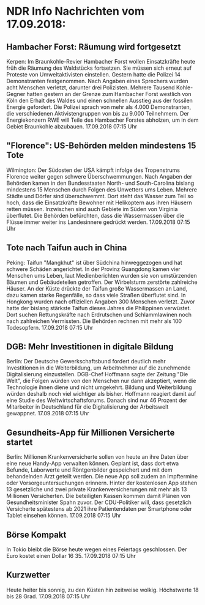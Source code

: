 # NDR Info Nachrichten vom 17.09.2018:


## Hambacher Forst: Räumung wird fortgesetzt
Kerpen: Im Braunkohle-Revier Hambacher Forst wollen Einsatzkräfte heute früh die Räumung des Waldstücks fortsetzen. Sie müssen sich erneut auf Proteste von Umweltaktivisten einstellen. Gestern hatte die Polizei 14 Demonstranten festgenommen. Nach Angaben eines Sprechers wurden acht Menschen verletzt, darunter drei Polizisten. Mehrere Tausend Kohle-Gegner hatten gestern an der Grenze zum Hambacher Forst westlich von Köln den Erhalt des Waldes und einen schnellen Ausstieg aus der fossilen Energie gefordert. Die Polizei sprach von mehr als 4.000 Demonstranten, die verschiedenen Aktivistengruppen von bis zu 9.000 Teilnehmern. Der Energiekonzern RWE will Teile des Hambacher Forstes abholzen, um in dem Gebiet Braunkohle abzubauen. 17.09.2018 07:15 Uhr 

## "Florence": US-Behörden melden mindestens 15 Tote
Wilmington: Der Südosten der USA kämpft infolge des Tropenstrums Florence weiter gegen schwere Überschwemmungen. Nach Angaben der Behörden kamen in den Bundesstaaten North- und South-Carolina bislang mindestens 15 Menschen durch Folgen des Unwetters ums Leben. Mehrere Städte und Dörfer sind überschwemmt. Dort steht das Wasser zum Teil so hoch, dass die Einsatzkräfte Bewohner mit Helikoptern aus ihren Häusern retten müssen. Inzwischen sind auch Gebiete im Süden von Virginia überflutet. Die Behörden befürchten, dass die Wassermassen über die Flüsse immer weiter ins Landesinnere gedrückt werden. 17.09.2018 07:15 Uhr 

## Tote nach Taifun auch in China
Peking: Taifun "Mangkhut" ist über Südchina hinweggezogen und hat schwere Schäden angerichtet. In der Provinz Guangdong kamen vier Menschen ums Leben, laut Medienberichten wurden sie von umstürzenden Bäumen und Gebäudeteilen getroffen. Der Wirbelsturm zerstörte zahlreiche Häuser. An der Küste drückte der Taifun große Wassermassen an Land, dazu kamen starke Regenfälle, so dass viele Straßen überflutet sind. In Hongkong wurden nach offiziellen Angaben 300 Menschen verletzt. Zuvor hatte der bislang stärkste Taifun dieses Jahres die Philippinen verwüstet. Dort suchen Rettungskräfte nach Erdrutschen und Schlammlawinen noch nach zahlreichen Vermissten. Die Behörden rechnen mit mehr als 100 Todesopfern. 17.09.2018 07:15 Uhr 

## DGB: Mehr Investitionen in digitale Bildung
Berlin: Der Deutsche Gewerkschaftsbund fordert deutlich mehr Investitionen in die Weiterbildung, um Arbeitnehmer auf die zunehmende Digitalisierung einzustellen. DGB-Chef Hoffmann sagte der Zeitung "Die Welt", die Folgen würden von den Menschen nur dann akzeptiert, wenn die Technologie ihnen diene und nicht umgekehrt. Bildung und Weiterbildung würden deshalb noch viel wichtiger als bisher. Hoffmann reagiert damit auf eine Studie des Weltwirtschaftsforums. Danach sind nur 46 Prozent der Mitarbeiter in Deutschland für die Digitalisierung der Arbeitswelt gewappnet. 17.09.2018 07:15 Uhr 

## Gesundheits-App für Millionen Versicherte startet
Berlin:	Millionen Krankenversicherte sollen von heute an ihre Daten über eine neue Handy-App verwalten können. Geplant ist, dass dort etwa Befunde, Laborwerte und Röntgenbilder gespeichert und mit dem behandelnden Arzt geteilt werden. Die neue App soll zudem an Impftermine oder Vorsorgeuntersuchungen erinnern. Hinter der kostenlosen App stehen 13 gesetzliche und zwei private Krankenversicherungen mit mehr als 13 Millionen Versicherten. Die beteiligten Kassen kommen damit Plänen von Gesundheitsminister Spahn zuvor. Der CDU-Politiker will, dass gesetzlich Versicherte spätestens ab 2021 ihre Patientendaten per Smartphone oder Tablet einsehen können. 17.09.2018 07:15 Uhr 

## Börse Kompakt
In Tokio bleibt die Börse heute wegen eines Feiertags geschlossen. Der Euro kostet einen Dollar 16 35. 17.09.2018 07:15 Uhr 

## Kurzwetter
Heute heiter bis sonnig, zu den Küsten hin zeitweise wolkig. Höchstwerte 18 bis 28 Grad. 17.09.2018 07:15 Uhr 
